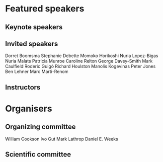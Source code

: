 # Featured speakers

## Keynote speakers


## Invited speakers

Dorret Boomsma
Stephanie Debette
Momoko Horikoshi
Nuria Lopez-Bigas
Nuria Malats
Patricia Munroe
Caroline Relton
George Davey-Smith
Mark Caulfield
Roderic Guigó
Richard Houlston
Manolis Kogevinas
Peter Jones
Ben Lehner
Marc Marti-Renom

## Instructors


# Organisers


## Organizing committee

William Cookson
Ivo Gut
Mark Lathrop
Daniel E. Weeks

## Scientific committee

